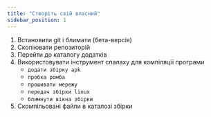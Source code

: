 ```yaml
---
title: "Створіть свій власний"
sidebar_position: 1
---
```


1. Встановити git і блимати (бета-версія)
2. Скопіювати репозиторій
3. Перейти до каталогу додатків
4. Використовувати інструмент спалаху для компіляції програми
   * `додати збірку apk`
   * `пробка ромба`
   * `прошивати мережу`
   * `передач збірки linux`
   * `блимнути вікна збірки`
5. Скомпільовані файли в каталозі збірки
